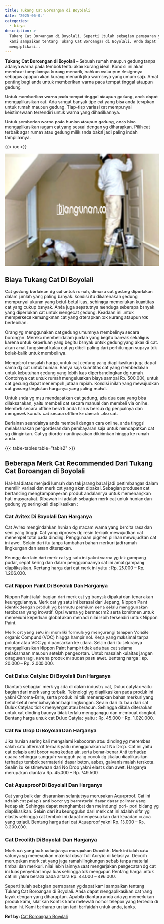 ```yaml
---
title: Tukang Cat Boroangan di Boyolali
date: '2025-06-01'
categories:
  - biaya
description: >-
  Tukang Cat Boroangan di Boyolali. Seperti itulah sebagian pemaparan yg dapat
  kami sampaikan tentang Tukang Cat Boroangan di Boyolali. Anda dapat
  mengaplikasi...
---
```


**Tukang Cat Boroangan di Boyolali** – Sebuah rumah maupun gedung tanpa adanya warna pada tembok tentu akan kurang ideal. Kondisi ini akan membuat tampilannya kurang menarik, bahkan walaupun designnya sebagus apapun akan kurang menarik jika warnanya yang umum saja. Amat penting bagi anda untuk memberikan warna pada tempat tinggal ataupun gedung.

Untuk memberikan warna pada tempat tinggal ataupun gedung, anda dapat mengaplikasikan cat. Ada sangat banyak tipe cat yang bisa anda terapkan untuk rumah maupun gedung. Tiap-tiap variasi cat mempunyai keistimewaan tersendiri untuk warna yang dihasilkannya.

Untuk pemberian warna pada hunian ataupun gedung, anda bisa mengaplikasikan ragam cat yang sesuai dengan yg diharapkan. Pilih cat terbaik agar rumah atau gedung milik anda bakal jadi paling indah tampilannya.

{{< toc >}}

![Tukang Cat Boroangan di Boyolali](/images/jasa-cat-murah29.png)

## Biaya Tukang Cat Di Boyolali

Cat gedung berlainan dg cat untuk rumah, dimana cat gedung diperlukan dalam jumlah yang paling banyak. kondisi itu dikarenakan gedung mempunyai ukuran yang betul-betul luas, sehingga memerlukan kuantitas cat yang cukup banyak. Anda juga sepatutnya menduga seberapa banyak yang diperlukan cat untuk mengecat gedung. Keadaan ini untuk memperkecil kemungkinan cat yang diterapkan tdk kurang ataupun tdk berlebihan.

Orang yg menggunakan cat gedung umumnya membelinya secara borongan. Mereka membeli dalam jumlah yang begitu banyak sekaligus karena untuk keperluan yang begitu banyak untuk gedung yang akan di cat. akan amat fungsional kalau cat yg dibeli paling dari perhitungan supaya tdk bolak-balik untuk membelinya.

Mengobrol masalah harga, untuk cat gedung yang diaplikasikan juga dapat sama dg cat untuk hunian. Hanya saja kuantitas cat yang membedakan untuk kebutuhan gedung yang lebih luas diperbandingkan dg rumah. Contohnya cat untuk rumah mengeluarkan biaya sampai Rp. 500.000, untuk cat gedung dapat menempuh jutaan rupiah. Kondisi inilah yang mewujudkan cat gedung tingkatan harganya yang paling mahal.

Untuk anda yg mau mendapatkan cat gedung, ada dua cara yang bisa dilaksanakan, yaitu membeli cat secara manual dan membeli via online. Membeli secara offline berarti anda harus bersua dg penjualnya dan mengecek kondisi cat secara offline ke daerah toko cat.

Berlainan seandainya anda membeli dengan cara online, anda tinggal melaksanakan pengorderan dan pembayaran saja untuk mendapatkan cat yg diinginkan. Cat yg diorder nantinya akan dikirimkan hingga ke rumah anda.

{{< table-tables table="table2" >}}

## Beberapa Merk Cat Recommended Dari Tukang Cat Boroangan di Boyolali

Hal-hal diatas menjadi lumrah dan tak jarang bakal jadi pertimbangan dalam memilih variasi dan merk cat yang akan dipakai. Sebagian produsen cat bertanding mengkampanyekan produk andalannya untuk memenangkan hati masyarakat. Dibawah ini adalah sebagian merk cat untuk hunian dan gedung yg sering kali diaplikasikan :

### Cat Avitex Di Boyolali Dan Harganya

Cat Avitex mengindahkan hunian dg macam warna yang bercita rasa dan seni yang tinggi. Cat yang diproses dg resin terbaik mewujudkan cat menempel total pada dinding. Penggunaan pigmen pilihan mewujudkan cat ini awet. Selain dari itu tanpa tambahan bahan merkuri jadi ramah lingkungan dan aman diterapkan.

Keunggulan lain dari merk cat yg satu ini yakni warna yg tdk gampang pudar, cepat kering dan dalam pengguanaanya cat ini amat gampang diaplikasikan. Rentang harga dari cat merk ini yaitu : Rp. 25.000 – Rp. 1.206.000.

### Cat Nippon Paint Di Boyolali Dan Harganya

Nippon Paint ialah bagian dari merk cat yg banyak dipakai dan tenar akan keunggulannya. Merk cat yg satu ini berasal dari Jepang, Nippon Paint identik dengan produk yg bermutu premium serta selalu menggunakan terobosan yang inovatif. Opsi warna yg bermacam2 serta komitmen untuk memenuhi keperluan global akan menjadi nilai lebih tersendiri untuk Nippon Paint.

Merk cat yang satu ini memiliki formula yg mengurangi tahapan Volatile organic Compund (VOC) hingga hampir nol. Kerja yang maksimal tanpa polutan atau VOC yg dipancarkan ke udara. Selain dari itu sekiranya mengaplikasikan Nippon Paint hampir tidak ada bau cat selama pelaksanaan maupun setelah pengecetan. Untuk masalah kulaitas jangan diragukan lagi, karena produk ini sudah pasti awet. Bentang harga : Rp. 20.000 – Rp. 2.000.000.

### Cat Dulux Catylac Di Boyolali Dan Harganya

Diantara sebagian merk yg ada di dalam industry cat, Dulux catylax yaitu bagian dari merk yang terbaik. Teknologi yg diaplikasikan pada produk ini yakni Chroma-Brite, serta produk ini tdk menerapkan bahan merkuri yang betul-betul membahayakan bagi lingkungan. Selain dari itu bau dari cat Dulux Catylac tidak menyengat atau beracun. Sehingga dikala diterapkan untuk cat dinding baunya tidak terlalu mengganggu dan membuat dongkol. Bentang harga untuk cat Dulux Catylac yaitu : Rp. 45.000 – Rp. 1.020.000.

### Cat No Drop Di Boyolali Dan Harganya

Jika hunian sering kali mengalami kebocoran atau dinding yg merembes salah satu alternatif terbaik yaitu menggunakan cat No Drop. Cat ini yaitu cat pelapis anti bocor yang kedap air, serta benar-benar Anti terhadap cuaca sehingga sungguh-sungguh yang cocok dg jikalau diaplikasikan terhadap tembok bermaterial dasar beton, asbes, galvanis malah terakota. Sealin itu keistimewaan dari No Drop yakni elastis dan awet. Harganya merupakan diantara Rp. 45.000 – Rp. 749.500

### Cat Aquaproof Di Boyolali Dan Harganya

Cat yang baik dan disarankan selanjutnya merupakan Aquaproof. Cat ini adalah cat pelapis anti bocor yg bermaterial dasar dasar polimer yang kedap air. Sehingga dapat menghambat dan melindungi pori- pori bidang yg diaplikasikan. Selain dari itu keunggulan dari merk cat ini adalah sifat yg elastis sehingga cat tembok ini dapat menyesuaikan dari keaadan cuaca yang terjadi. Bentang harga dari cat Aquaproof yakni Rp. 18.000 – Rp. 3.300.000.

### Cat Decolith Di Boyolali Dan Harganya

Merk cat yang baik selanjutnya merupakan Decolith. Merk ini ialah satu satunya yg menerapkan material dasar full Acrylic di kelasnya. Decolih merupakan merk cat yang juga ramah lingkungan sebab tanpa material timbal dan merkuri. nilai lebih lainnya saat mengerjakan pengecatan dg cat ini luas penyebarannya luas sehingga tdk mengapur. Rentang harga untuk cat ini yakni berada pada antara Rp. 48.000 – 496.000.

Seperti itulah sebagian pemaparan yg dapat kami sampaikan tentang Tukang Cat Boroangan di Boyolali. Anda dapat mengaplikasikan cat yang layak dengan yang diharapkan. Apabila diantara anda ada yg memerlukan produk kami, silahkan Kontak kami melewati nomor telepon yang tersedia di laman ini. Kami berharap uraian tadi berfaidah untuk anda, tanks.

**Ref by:** [Cat Boroangan Boyolali](https://id.wikipedia.org/wiki/Cat)
